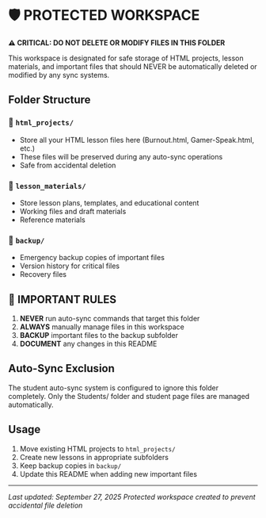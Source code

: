 # 🛡️ PROTECTED WORKSPACE

**⚠️ CRITICAL: DO NOT DELETE OR MODIFY FILES IN THIS FOLDER**

This workspace is designated for safe storage of HTML projects, lesson materials, and important files that should NEVER be automatically deleted or modified by any sync systems.

## Folder Structure

### 📁 `html_projects/`
- Store all your HTML lesson files here (Burnout.html, Gamer-Speak.html, etc.)
- These files will be preserved during any auto-sync operations
- Safe from accidental deletion

### 📁 `lesson_materials/`
- Store lesson plans, templates, and educational content
- Working files and draft materials
- Reference materials

### 📁 `backup/`
- Emergency backup copies of important files
- Version history for critical files
- Recovery files

## 🚨 IMPORTANT RULES

1. **NEVER** run auto-sync commands that target this folder
2. **ALWAYS** manually manage files in this workspace
3. **BACKUP** important files to the backup subfolder
4. **DOCUMENT** any changes in this README

## Auto-Sync Exclusion

The student auto-sync system is configured to ignore this folder completely.
Only the Students/ folder and student page files are managed automatically.

## Usage

1. Move existing HTML projects to `html_projects/`
2. Create new lessons in appropriate subfolders
3. Keep backup copies in `backup/`
4. Update this README when adding new important files

---
*Last updated: September 27, 2025*
*Protected workspace created to prevent accidental file deletion*